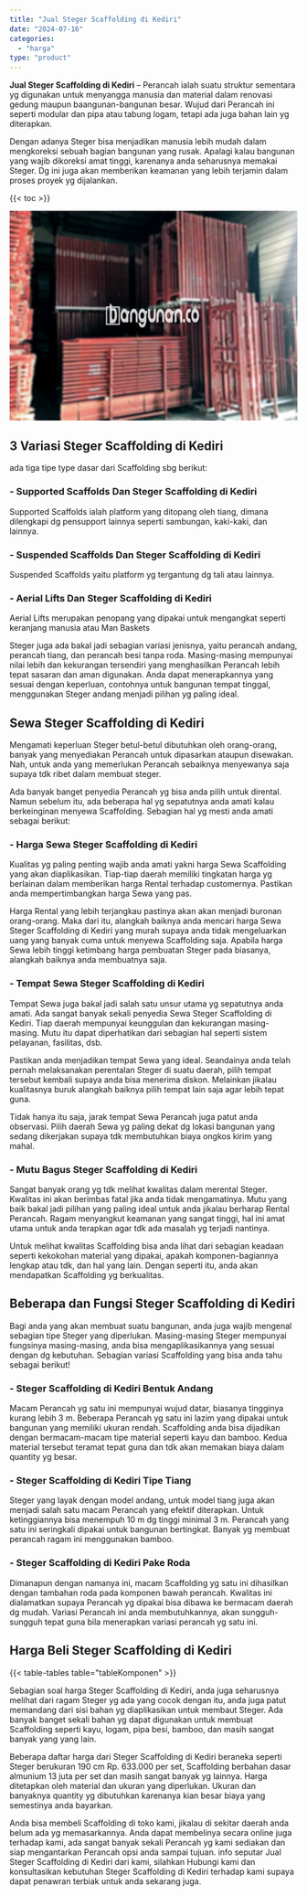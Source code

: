 ```yaml
---
title: "Jual Steger Scaffolding di Kediri"
date: "2024-07-16"
categories: 
  - "harga"
type: "product"
---
```


**Jual Steger Scaffolding di Kediri** – Perancah ialah suatu struktur sementara yg digunakan untuk menyangga manusia dan material dalam renovasi gedung maupun baangunan-bangunan besar. Wujud dari Perancah ini seperti modular dan pipa atau tabung logam, tetapi ada juga bahan lain yg diterapkan.

Dengan adanya Steger bisa menjadikan manusia lebih mudah dalam mengkoreksi sebuah bagian bangunan yang rusak. Apalagi kalau bangunan yang wajib dikoreksi amat tinggi, karenanya anda seharusnya memakai Steger. Dg ini juga akan memberikan keamanan yang lebih terjamin dalam proses proyek yg dijalankan.

{{< toc >}}

![Jual Steger Scaffolding di Kediri](/images/sewa-scaffolding-steger-09.png)

## 3 Variasi Steger Scaffolding di Kediri

ada tiga tipe type dasar dari Scaffolding sbg berikut:

### \- Supported Scaffolds Dan Steger Scaffolding di Kediri

Supported Scaffolds ialah platform yang ditopang oleh tiang, dimana dilengkapi dg pensupport lainnya seperti sambungan, kaki-kaki, dan lainnya.

### \- Suspended Scaffolds Dan Steger Scaffolding di Kediri

Suspended Scaffolds yaitu platform yg tergantung dg tali atau lainnya.

### \- Aerial Lifts Dan Steger Scaffolding di Kediri

Aerial Lifts merupakan penopang yang dipakai untuk mengangkat seperti keranjang manusia atau Man Baskets

Steger juga ada bakal jadi sebagian variasi jenisnya, yaitu perancah andang, perancah tiang, dan perancah besi tanpa roda. Masing-masing mempunyai nilai lebih dan kekurangan tersendiri yang menghasilkan Perancah lebih tepat sasaran dan aman digunakan. Anda dapat menerapkannya yang sesuai dengan keperluan, contohnya untuk bangunan tempat tinggal, menggunakan Steger andang menjadi pilihan yg paling ideal.

## Sewa Steger Scaffolding di Kediri

Mengamati keperluan Steger betul-betul dibutuhkan oleh orang-orang, banyak yang menyediakan Perancah untuk dipasarkan ataupun disewakan. Nah, untuk anda yang memerlukan Perancah sebaiknya menyewanya saja supaya tdk ribet dalam membuat steger.

Ada banyak banget penyedia Perancah yg bisa anda pilih untuk dirental. Namun sebelum itu, ada beberapa hal yg sepatutnya anda amati kalau berkeinginan menyewa Scaffolding. Sebagian hal yg mesti anda amati sebagai berikut:

### \- Harga Sewa Steger Scaffolding di Kediri

Kualitas yg paling penting wajib anda amati yakni harga Sewa Scaffolding yang akan diaplikasikan. Tiap-tiap daerah memiliki tingkatan harga yg berlainan dalam memberikan harga Rental terhadap customernya. Pastikan anda mempertimbangkan harga Sewa yang pas.

Harga Rental yang lebih terjangkau pastinya akan akan menjadi buronan orang-orang. Maka dari itu, alangkah baiknya anda mencari harga Sewa Steger Scaffolding di Kediri yang murah supaya anda tidak mengeluarkan uang yang banyak cuma untuk menyewa Scaffolding saja. Apabila harga Sewa lebih tinggi ketimbang harga pembuatan Steger pada biasanya, alangkah baiknya anda membuatnya saja.

### \- Tempat Sewa Steger Scaffolding di Kediri

Tempat Sewa juga bakal jadi salah satu unsur utama yg sepatutnya anda amati. Ada sangat banyak sekali penyedia Sewa Steger Scaffolding di Kediri. Tiap daerah mempunyai keunggulan dan kekurangan masing-masing. Mutu itu dapat diperhatikan dari sebagian hal seperti sistem pelayanan, fasilitas, dsb.

Pastikan anda menjadikan tempat Sewa yang ideal. Seandainya anda telah pernah melaksanakan perentalan Steger di suatu daerah, pilih tempat tersebut kembali supaya anda bisa menerima diskon. Melainkan jikalau kualitasnya buruk alangkah baiknya pilih tempat lain saja agar lebih tepat guna.

Tidak hanya itu saja, jarak tempat Sewa Perancah juga patut anda observasi. Pilih daerah Sewa yg paling dekat dg lokasi bangunan yang sedang dikerjakan supaya tdk membutuhkan biaya ongkos kirim yang mahal.

### \- Mutu Bagus Steger Scaffolding di Kediri

Sangat banyak orang yg tdk melihat kwalitas dalam merental Steger. Kwalitas ini akan berimbas fatal jika anda tidak mengamatinya. Mutu yang baik bakal jadi pilihan yang paling ideal untuk anda jikalau berharap Rental Perancah. Ragam menyangkut keamanan yang sangat tinggi, hal ini amat utama untuk anda terapkan agar tdk ada masalah yg terjadi nantinya.

Untuk melihat kwalitas Scaffolding bisa anda lihat dari sebagian keadaan seperti kekokohan material yang dipakai, apakah komponen-bagiannya lengkap atau tdk, dan hal yang lain. Dengan seperti itu, anda akan mendapatkan Scaffolding yg berkualitas.

## Beberapa dan Fungsi Steger Scaffolding di Kediri

Bagi anda yang akan membuat suatu bangunan, anda juga wajib mengenal sebagian tipe Steger yang diperlukan. Masing-masing Steger mempunyai fungsinya masing-masing, anda bisa mengaplikasikannya yang sesuai dengan dg kebutuhan. Sebagian variasi Scaffolding yang bisa anda tahu sebagai berikut!

### \- Steger Scaffolding di Kediri Bentuk Andang

Macam Perancah yg satu ini mempunyai wujud datar, biasanya tingginya kurang lebih 3 m. Beberapa Perancah yg satu ini lazim yang dipakai untuk bangunan yang memiliki ukuran rendah. Scaffolding anda bisa dijadikan dengan bermacam-macam tipe material seperti kayu dan bamboo. Kedua material tersebut teramat tepat guna dan tdk akan memakan biaya dalam quantity yg besar.

### \- Steger Scaffolding di Kediri Tipe Tiang

Steger yang layak dengan model andang, untuk model tiang juga akan menjadi salah satu macam Perancah yang efektif diterapkan. Untuk ketinggiannya bisa menempuh 10 m dg tinggi minimal 3 m. Perancah yang satu ini seringkali dipakai untuk bangunan bertingkat. Banyak yg membuat perancah ragam ini menggunakan bamboo.

### \- Steger Scaffolding di Kediri Pake Roda

Dimanapun dengan namanya ini, macam Scaffolding yg satu ini dihasilkan dengan tambahan roda pada komponen bawah perancah. Kwalitas ini dialamatkan supaya Perancah yg dipakai bisa dibawa ke bermacam daerah dg mudah. Variasi Perancah ini anda membutuhkannya, akan sungguh-sungguh tepat guna bila menerapkan variasi perancah yg satu ini.

## Harga Beli Steger Scaffolding di Kediri

{{< table-tables table="tableKomponen" >}}

Sebagian soal harga Steger Scaffolding di Kediri, anda juga seharusnya melihat dari ragam Steger yg ada yang cocok dengan itu, anda juga patut memandang dari sisi bahan yg diaplikasikan untuk membaut Steger. Ada banyak banget sekali bahan yg dapat digunakan untuk membuat Scaffolding seperti kayu, logam, pipa besi, bamboo, dan masih sangat banyak yang yang lain.

Beberapa daftar harga dari Steger Scaffolding di Kediri beraneka seperti Steger berukuran 190 cm Rp. 633.000 per set, Scaffolding berbahan dasar almunium 13 juta per set dan masih sangat banyak yg lainnya. Harga ditetapkan oleh material dan ukuran yang diperlukan. Ukuran dan banyaknya quantity yg dibutuhkan karenanya kian besar biaya yang semestinya anda bayarkan.

Anda bisa membeli Scaffolding di toko kami, jikalau di sekitar daerah anda belum ada yg memasarkannya. Anda dapat membelinya secara online juga terhadap kami, ada sangat banyak sekali Perancah yg kami sediakan dan siap mengantarkan Perancah opsi anda sampai tujuan. info seputar Jual Steger Scaffolding di Kediri dari kami, silahkan Hubungi kami dan konsultasikan kebutuhan Steger Scaffolding di Kediri terhadap kami supaya dapat penawran terbiak untuk anda sekarang juga.
